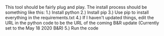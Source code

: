 This tool should be fairly plug and play. The install process should be something like this:
1.) Install python
2.) Install pip
3.) Use pip to install everything in the requirements.txt
4.) If I haven't updated things, edit the URL in the python code to be the URL of the coming B&R update (Currently set to the May 18 2020 B&R)
5.) Run the code

